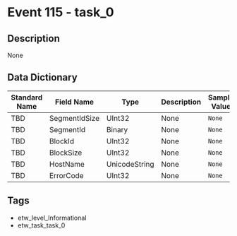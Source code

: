# Event 115 - task_0

## Description
None

## Data Dictionary
|Standard Name|Field Name|Type|Description|Sample Value|
|---|---|---|---|---|
|TBD|SegmentIdSize|UInt32|None|`None`|
|TBD|SegmentId|Binary|None|`None`|
|TBD|BlockId|UInt32|None|`None`|
|TBD|BlockSize|UInt32|None|`None`|
|TBD|HostName|UnicodeString|None|`None`|
|TBD|ErrorCode|UInt32|None|`None`|

## Tags
* etw_level_Informational
* etw_task_task_0